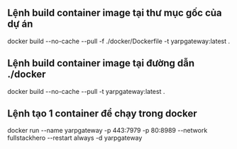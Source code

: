 ## Lệnh build container image tại thư mục gốc của dự án
docker build --no-cache --pull -f ./docker/Dockerfile -t yarpgateway:latest .

## Lệnh build container image tại đường dẫn ./docker
docker build --no-cache --pull -t yarpgateway:latest .

## Lệnh tạo 1 container để chạy trong docker
docker run --name yarpgateway -p 443:7979 -p 80:8989 --network fullstackhero --restart always -d yarpgateway